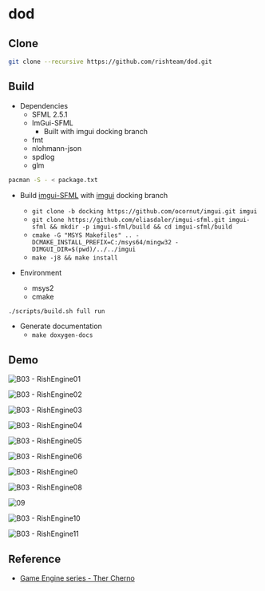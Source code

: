 # dod

## Clone

```bash
git clone --recursive https://github.com/rishteam/dod.git
```

## Build

* Dependencies
  * SFML 2.5.1
  * ImGui-SFML
    * Built with imgui docking branch
  * fmt
  * nlohmann-json
  * spdlog
  * glm

```bash
pacman -S - < package.txt
```

* Build [imgui-SFML](https://github.com/eliasdaler/imgui-sfml) with [imgui](https://github.com/ocornut/imgui) docking branch
    * `git clone -b docking https://github.com/ocornut/imgui.git imgui`
    * `git clone https://github.com/eliasdaler/imgui-sfml.git imgui-sfml && mkdir -p imgui-sfml/build && cd imgui-sfml/build`
    * `cmake -G "MSYS Makefiles" .. -DCMAKE_INSTALL_PREFIX=C:/msys64/mingw32 -DIMGUI_DIR=$(pwd)/../../imgui`
    * `make -j8 && make install`

* Environment
  * msys2
  * cmake

```bash
./scripts/build.sh full run
```

* Generate documentation
  * `make doxygen-docs`


## Demo
![B03 - RishEngine01](https://github.com/rishteam/dod/assets/37583122/c1facd08-5026-4dfd-9617-ab52372c47d8)

![B03 - RishEngine02](https://github.com/rishteam/dod/assets/37583122/317e669e-4c52-40b6-9050-d01d59393c13)

![B03 - RishEngine03](https://github.com/rishteam/dod/assets/37583122/a61e54ba-c009-4071-ae04-0cb1f41a9059)

![B03 - RishEngine04](https://github.com/rishteam/dod/assets/37583122/e9916065-7a4b-4076-8909-30ea31db2913)

![B03 - RishEngine05](https://github.com/rishteam/dod/assets/37583122/b6671e4b-ae68-477b-af50-fa621c936a09)

![B03 - RishEngine06](https://github.com/rishteam/dod/assets/37583122/9f300ea9-213c-4046-9258-b80601fccbc9)

![B03 - RishEngine0](https://github.com/rishteam/dod/assets/37583122/1a94c1ff-0260-4510-b35b-7acbb34fc71c)

![B03 - RishEngine08](https://github.com/rishteam/dod/assets/37583122/6b325b6d-202d-48ae-a411-b1fe91af7bd9)

![09](https://github.com/rishteam/dod/assets/37583122/c28d0c89-2d8c-4e51-a779-63d64a6a4068)

![B03 - RishEngine10](https://github.com/rishteam/dod/assets/37583122/0bff8233-c80d-4f23-9af1-0653853c5cdd)

![B03 - RishEngine11](https://github.com/rishteam/dod/assets/37583122/8a6bad12-e8b6-4280-ab18-678dffe8225c)

## Reference

* [Game Engine series - Ther Cherno](https://www.youtube.com/playlist?list=PLlrATfBNZ98dC-V-N3m0Go4deliWHPFwT)
